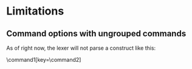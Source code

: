


# Limitations

## Command options with ungrouped commands

As of right now, the lexer will not parse a construct like this:

\command1[key=\command2] 
